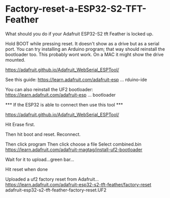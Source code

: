 # Factory-reset-a-ESP32-S2-TFT-Feather

What should you do if your Adafruit ESP32-S2 tft Feather is locked up.

Hold BOOT while pressing reset. It doesn't show as a drive but as a serial port. You can try installing an Arduino program; that way should reinstall the bootloader too. This probably wont work.
On a MAC it might show the drive mounted.


https://adafruit.github.io/Adafruit_WebSerial_ESPTool/


See this guide:
https://learn.adafruit.com/adafruit-esp ... rduino-ide

You can also reinstall the UF2 bootloader:
https://learn.adafruit.com/adafruit-esp ... bootloader


*** If the ESP32 is able to connect then use this tool ***

https://adafruit.github.io/Adafruit_WebSerial_ESPTool/
 
Hit Erase first.

Then hit boot and reset. Reconnect.

Then click program
Then click choose a file
Select combined.bin 
https://learn.adafruit.com/adafruit-magtag/install-uf2-bootloader


Wait for it to upload…green bar…

Hit reset when done

Uploaded a uf2 factory reset from Adafruit…
https://learn.adafruit.com/adafruit-esp32-s2-tft-feather/factory-reset
adafruit-esp32-s2-tft-feather-factory-reset.UF2

